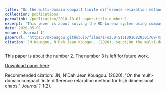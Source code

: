 ```yaml
---
title: "On the multi-domain compact finite difference relaxation method for high dimensional chaos"
collection: publications
permalink: /publication/2010-10-01-paper-title-number-2
excerpt: 'This paper is about solving the 9D Lorenz system using compact finite difference schemes.'
date: 2020-05-01
venue: 'Journal 1'
paperurl: 'https://nkouagou.github.io/files/1-s2.0-S1110016820301769-main.pdf'
citation: JN Kouagou, N'Dah Jean Kouagou. (2020). &quot;On the multi-domain compact finite difference relaxation method for high dimensional chaos.&quot; <i>Journal 1</i>. 1(2).'
---
```

This paper is about the number 2. The number 3 is left for future work.

[Download paper here](https://nkouagou.github.io/files/1-s2.0-S1110016820301769-main.pdf)

Recommended citation: JN, N'Dah Jean Kouagou. (2020). "On the multi-domain compact finite difference relaxation method for high dimensional chaos." <i>Journal 1</i>. 1(2).
